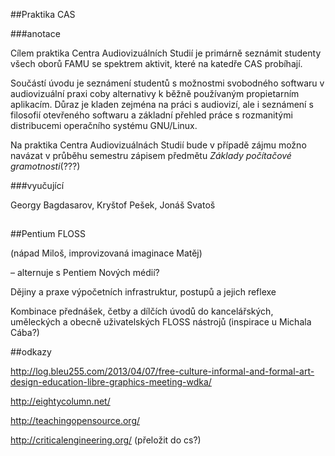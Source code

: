 
##Praktika CAS

###anotace

Cílem praktika Centra Audiovizuálních Studií je primárně seznámit studenty všech oborů FAMU se spektrem aktivit, které na katedře CAS probíhají.

Součástí úvodu je seznámení studentů s možnostmi svobodného softwaru v audiovizuální praxi coby alternativy k běžně používaným propietarním aplikacím. Důraz je kladen zejména na práci s audiovizí, ale i seznámení s filosofií otevřeného softwaru a základní přehled práce s rozmanitými distribucemi operačního systému GNU/Linux.   


Na praktika Centra Audiovizuálnách Studií bude v případě zájmu možno navázat v průběhu semestru zápisem předmětu *Základy počítačové gramotnosti*(???) 

###vyučující

Georgy Bagdasarov, Kryštof Pešek, Jonáš Svatoš


##

##Pentium FLOSS 

(nápad Miloš, improvizovaná imaginace Matěj)

– alternuje s Pentiem Nových médií?

Dějiny a praxe výpočetních infrastruktur, postupů a jejich reflexe


Kombinace přednášek, četby a dílčích úvodů do kancelářských, uměleckých a obecně uživatelských FLOSS nástrojů (inspirace u Michala Cába?)



##odkazy

http://log.bleu255.com/2013/04/07/free-culture-informal-and-formal-art-design-education-libre-graphics-meeting-wdka/

http://eightycolumn.net/

http://teachingopensource.org/

http://criticalengineering.org/ (přeložit do cs?)
